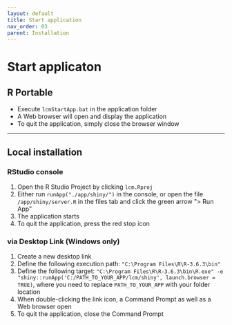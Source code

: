 ```yaml
---
layout: default
title: Start application
nav_order: 03
parent: Installation
---
```


# Start applicaton
## R Portable
- Execute `lcmStartApp.bat` in the application folder
- A Web browser will open and display the application
- To quit the application, simply close the browser window

<hr>

## Local installation
### RStudio console
1. Open the R Studio Project by clicking `lcm.Rproj`
1. Either run `runApp("./app/shiny/")` in the console, or open the file `/app/shiny/server.R` in the files tab and click the green arrow "> Run App"
1. The application starts
1. To quit the application, press the red stop icon

### via Desktop Link (Windows only)
1. Create a new desktop link
1. Define the following execution path: `"C:\Program Files\R\R-3.6.3\bin"`
1. Define the following target: `"C:\Program Files\R\R-3.6.3\bin\R.exe" -e "shiny::runApp('C:/PATH_TO_YOUR_APP/lcm/shiny', launch.browser = TRUE)`, where you need to replace `PATH_TO_YOUR_APP` with your folder location
1. When double-clicking the link icon, a Command Prompt as well as a Web browser open
1. To quit the application, close the Command Prompt
